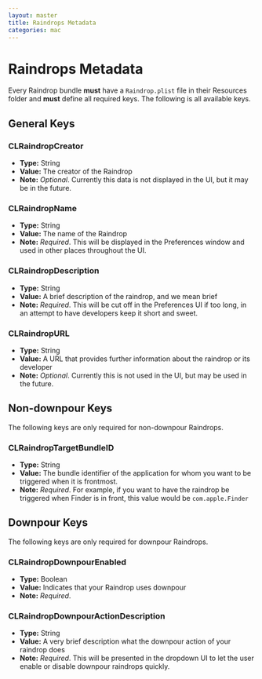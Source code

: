 ```yaml
---
layout: master
title: Raindrops Metadata
categories: mac 
---
```


# Raindrops Metadata

Every Raindrop bundle **must** have a `Raindrop.plist` file in their Resources
folder and **must** define all required keys. The following is all available
keys.

## General Keys

### CLRaindropCreator

- **Type:** String
- **Value:** The creator of the Raindrop
- **Note:** *Optional*. Currently this data is not displayed in the UI, but it
  may be in the future.

### CLRaindropName

- **Type:** String
- **Value:** The name of the Raindrop
- **Note:** *Required*. This will be displayed in the Preferences window and used in other places throughout the UI.

### CLRaindropDescription

- **Type:** String
- **Value:** A brief description of the raindrop, and we mean brief
- **Note:** *Required*. This will be cut off in the Preferences UI if too long,
  in an attempt to have developers keep it short and sweet.

### CLRaindropURL

- **Type:** String
- **Value:** A URL that provides further information about the raindrop or its
  developer
- **Note:** *Optional*. Currently this is not used in the UI, but may be used in
  the future.

## Non-downpour Keys

The following keys are only required for non-downpour Raindrops.

### CLRaindropTargetBundleID

- **Type:** String
- **Value:** The bundle identifier of the application for whom you want to be
  triggered when it is frontmost.
- **Note:** *Required*. For example, if you want to have the raindrop be
  triggered when Finder is in front, this value would be `com.apple.Finder`

## Downpour Keys

The following keys are only required for downpour Raindrops.

### CLRaindropDownpourEnabled

- **Type:** Boolean
- **Value:** Indicates that your Raindrop uses downpour
- **Note:** *Required*.

### CLRaindropDownpourActionDescription

- **Type:** String
- **Value:** A very brief description what the downpour action of your raindrop
  does
- **Note:** *Required*. This will be presented in the dropdown UI to let the
  user enable or disable downpour raindrops quickly.
